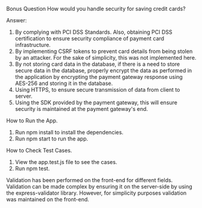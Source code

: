 Bonus Question
How would you handle security for saving credit cards?

Answer:

1. By complying with PCI DSS Standards. Also, obtaining PCI DSS certification to ensure security compliance of payment card infrastructure.
2. By implementing CSRF tokens to prevent card details from being stolen by an attacker. For the sake of simplicity, this was not implemented here.
3. By not storing card data in the database, if there is a need to store secure data in the database, properly encrypt the data as performed in the application by encrypting the payment gateway response using AES-256 and storing it in the database.
4. Using HTTPS, to ensure secure transmission of data from client to server.
5. Using the SDK provided by the payment gateway, this will ensure security is maintained at the payment gateway's end.

How to Run the App.

1. Run npm install to install the dependencies.
2. Run npm start to run the app.

How to Check Test Cases.

1. View the app.test.js file to see the cases.
2. Run npm test.

Validation has been performed on the front-end for different fields. Validation can be made complex by ensuring it on the server-side by using the express-validator library. However, for simplicity purposes validation was maintained on the front-end.
